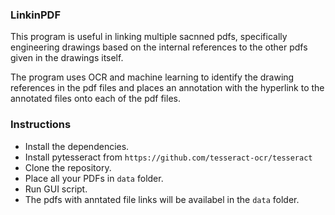 ### LinkinPDF

This program is useful in linking multiple sacnned pdfs, specifically engineering drawings based on the internal references to the other pdfs given in the drawings itself.

The program uses OCR and machine learning to identify the drawing references in the pdf files and places an annotation with the hyperlink to the annotated files onto each of the pdf files.

### Instructions

- Install the dependencies.
- Install pytesseract from ```https://github.com/tesseract-ocr/tesseract```
- Clone the repository.
- Place all your PDFs in ```data``` folder.
- Run GUI script.
- The pdfs with anntated file links will be availabel in the ```data``` folder.


